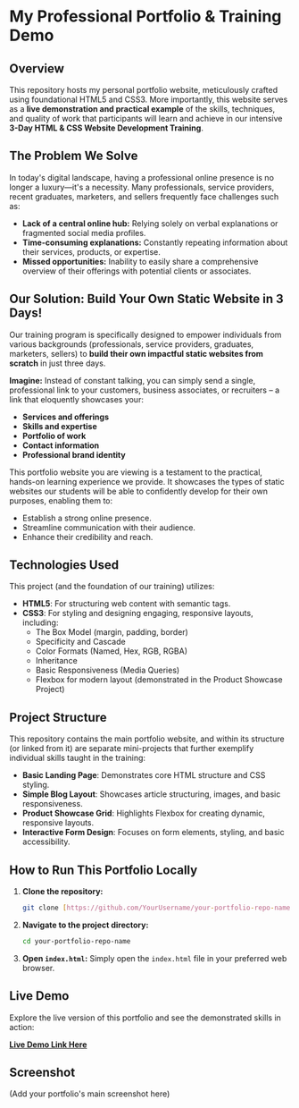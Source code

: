 # My Professional Portfolio & Training Demo

## Overview

This repository hosts my personal portfolio website, meticulously crafted using foundational HTML5 and CSS3. More importantly, this website serves as a **live demonstration and practical example** of the skills, techniques, and quality of work that participants will learn and achieve in our intensive **3-Day HTML & CSS Website Development Training**.

## The Problem We Solve

In today's digital landscape, having a professional online presence is no longer a luxury—it's a necessity. Many professionals, service providers, recent graduates, marketers, and sellers frequently face challenges such as:
* **Lack of a central online hub:** Relying solely on verbal explanations or fragmented social media profiles.
* **Time-consuming explanations:** Constantly repeating information about their services, products, or expertise.
* **Missed opportunities:** Inability to easily share a comprehensive overview of their offerings with potential clients or associates.

## Our Solution: Build Your Own Static Website in 3 Days!

Our training program is specifically designed to empower individuals from various backgrounds (professionals, service providers, graduates, marketers, sellers) to **build their own impactful static websites from scratch** in just three days.

**Imagine:** Instead of constant talking, you can simply send a single, professional link to your customers, business associates, or recruiters – a link that eloquently showcases your:
* **Services and offerings**
* **Skills and expertise**
* **Portfolio of work**
* **Contact information**
* **Professional brand identity**

This portfolio website you are viewing is a testament to the practical, hands-on learning experience we provide. It showcases the types of static websites our students will be able to confidently develop for their own purposes, enabling them to:
* Establish a strong online presence.
* Streamline communication with their audience.
* Enhance their credibility and reach.

## Technologies Used

This project (and the foundation of our training) utilizes:

* **HTML5**: For structuring web content with semantic tags.
* **CSS3**: For styling and designing engaging, responsive layouts, including:
    * The Box Model (margin, padding, border)
    * Specificity and Cascade
    * Color Formats (Named, Hex, RGB, RGBA)
    * Inheritance
    * Basic Responsiveness (Media Queries)
    * Flexbox for modern layout (demonstrated in the Product Showcase Project)

## Project Structure

This repository contains the main portfolio website, and within its structure (or linked from it) are separate mini-projects that further exemplify individual skills taught in the training:

* **Basic Landing Page**: Demonstrates core HTML structure and CSS styling.
* **Simple Blog Layout**: Showcases article structuring, images, and basic responsiveness.
* **Product Showcase Grid**: Highlights Flexbox for creating dynamic, responsive layouts.
* **Interactive Form Design**: Focuses on form elements, styling, and basic accessibility.

## How to Run This Portfolio Locally

1.  **Clone the repository:**
    ```bash
    git clone [https://github.com/YourUsername/your-portfolio-repo-name.git](https://github.com/YourUsername/your-portfolio-repo-name.git)
    ```
2.  **Navigate to the project directory:**
    ```bash
    cd your-portfolio-repo-name
    ```
3.  **Open `index.html`:** Simply open the `index.html` file in your preferred web browser.

## Live Demo

Explore the live version of this portfolio and see the demonstrated skills in action:

[**Live Demo Link Here**](https://yourusername.github.io/your-portfolio-repo-name/)

## Screenshot

(Add your portfolio's main screenshot here)